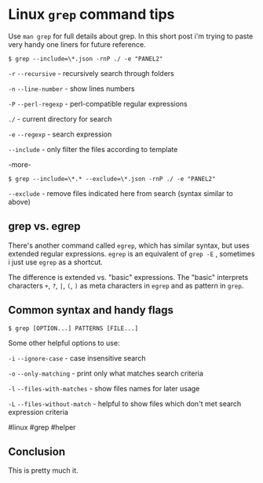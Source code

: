 # Linux `grep` command tips

Use `man grep` for full details about grep. In this short post i'm trying to
paste very handy one liners for future reference.

```
$ grep --include=\*.json -rnP ./ -e "PANEL2"
```

`-r` `--recursive` - recursively search through folders

`-n` `--line-number` - show lines numbers

`-P` `--perl-regexp` - perl-compatible  regular  expressions

`./` - current directory for search

`-e` `--regexp` - search expression

`--include` - only filter the files according to template

-more-

```
$ grep --include=\*.* --exclude=\*.json -rnP ./ -e "PANEL2"
```

`--exclude` - remove files indicated here from search (syntax similar to above)

## grep vs. egrep

There's another command called `egrep`, which has similar syntax, but uses
extended regular expressions. `egrep` is an equivalent of `grep -E` , sometimes
i just use `egrep` as a shortcut.

The difference is extended vs. "basic" expressions. The "basic" interprets
characters `+`, `?`, `|`, `(`, `)` as meta characters in `egrep` and as pattern
in `grep`.

## Common syntax and handy flags

```
$ grep [OPTION...] PATTERNS [FILE...]
```
Some other helpful options to use:

`-i` `--ignore-case` - case insensitive search

`-o` `--only-matching` - print only what matches search criteria

`-l` `--files-with-matches` - show files names for later usage

`-L` `--files-without-match` - helpful to show files which don't met search
     expression criteria

 #linux #grep #helper

## Conclusion

This is pretty much it.


